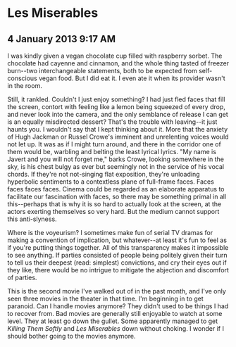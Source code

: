 # Les Miserables
## 4 January 2013 9:17 AM

I was kindly given a vegan chocolate cup filled with raspberry sorbet. The chocolate had cayenne and cinnamon, and the whole thing tasted of freezer burn--two interchangeable statements, both to be expected from self-conscious vegan food. But I did eat it. I even ate it when its provider wasn't in the room.

Still, it rankled. Couldn't I just enjoy something? I had just fled faces that fill the screen, contort with feeling like a lemon being squeezed of every drop, and never look into the camera, and the only semblance of release I can get is an equally misdirected dessert? That's the trouble with leaving--it just haunts you. I wouldn't say that I kept thinking about it. More that the anxiety of Hugh Jackman or Russel Crowe's imminent and unrelenting voices would not let up. It was as if I might turn around, and there in the corridor one of them would be, warbling and belting the least lyrical lyrics. "My name is Javert and you will not forget me," barks Crowe, looking somewhere in the sky, is his chest bulgy as ever but seemingly not in the service of his vocal chords. If they're not not-singing flat exposition, they're unloading hyperbolic sentiments to a contextless plane of full-frame faces. Faces faces faces faces. Cinema could be regarded as an elaborate apparatus to facilitate our fascination with faces, so there may be something primal in all this--perhaps that is why it is so hard to actually look at the screen, at the actors exerting themselves so very hard. But the medium cannot support this anti-slyness.

Where is the voyeurism? I sometimes make fun of serial TV dramas for making a convention of implication, but whatever--at least it's fun to feel as if you're putting things together. All of this transparency makes it impossible to see anything. If parties consisted of people being politely given their turn to tell us their deepest (read: simplest) convictions, and cry their eyes out if they like, there would be no intrigue to mitigate the abjection and discomfort of parties.

This is the second movie I've walked out of in the past month, and I've only seen three movies in the theater in that time. I'm beginning in to get paranoid. Can I handle movies anymore? They didn't used to be things I had to recover from. Bad movies are generally still enjoyable to watch at some level. They at least go down the gullet. Some apparently managed to get _Killing Them Softly_ and _Les Miserables_ down without choking. I wonder if I should bother going to the movies anymore.